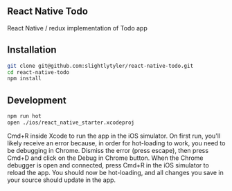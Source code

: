 ## React Native Todo

React Native / redux implementation of Todo app

## Installation

```bash
git clone git@github.com:slightlytyler/react-native-todo.git
cd react-native-todo
npm install
```

## Development

```bash
npm run hot
open ./ios/react_native_starter.xcodeproj
```

Cmd+R inside Xcode to run the app in the iOS simulator. On first run, you'll likely receive an error because, in order for hot-loading to work, you need to be debugging in Chrome. Dismiss the error (press escape), then press Cmd+D and click on the Debug in Chrome button. When the Chrome debugger is open and connected, press Cmd+R in the iOS simulator to reload the app. You should now be hot-loading, and all changes you save in your source should update in the app.